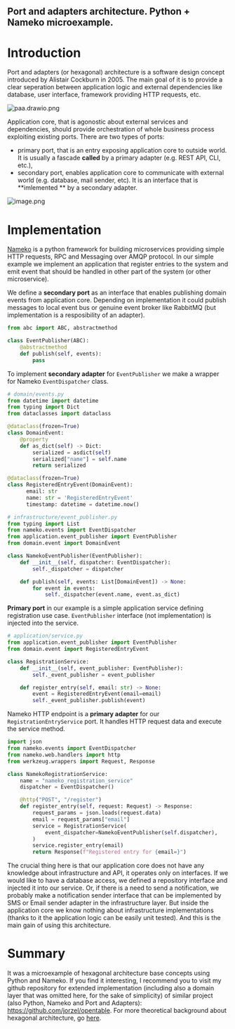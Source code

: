 ## Port and adapters architecture. Python + Nameko microexample.

# Introduction
Port and adapters (or hexagonal) architecture is a software design concept introduced by Alistair Cockburn in 2005. The main goal of it is to provide a clear seperation between application logic and external dependencies like database, user interface, framework providing HTTP requests, etc. 

![paa.drawio.png](https://cdn.hashnode.com/res/hashnode/image/upload/v1638306972626/Ti6CC5PhF.png)

Application core, that is agonostic about external services and dependencies, should provide orchestration of whole business process exploiting existing ports. There are two types of ports:
- primary port, that is an entry exposing application core to outside world. It is usually a fascade **called** by a primary adapter (e.g. REST API, CLI, etc.),
- secondary port, enables application core to communicate with external world (e.g. database, mail sender, etc). It is an interface that is **imlemented ** by a secondary adapter.

![image.png](https://cdn.hashnode.com/res/hashnode/image/upload/v1638306569956/jwHimA9Nkw.png)

# Implementation
 [Nameko](https://nameko.readthedocs.io/en/stable/what_is_nameko.html) is a python framework for building microservices providing simple HTTP requests, RPC and Messaging over AMQP protocol.
In our simple example we implement an application that register entries to the system and emit event that should be handled in other part of the system (or other microservice).

We define a **secondary port** as an interface that enables publishing domain events from application core. Depending on implementation it could publish messages to local event bus or genuine event broker like RabbitMQ (but implementation is a resposibility of an adapter).
```python
from abc import ABC, abstractmethod

class EventPublisher(ABC):
    @abstractmethod
    def publish(self, events):
        pass
```

To implement **secondary adapter** for ```EventPublisher``` we make a wrapper for Nameko ```EventDispatcher``` class.
```python
# domain/events.py
from datetime import datetime
from typing import Dict
from dataclasses import dataclass

@dataclass(frozen=True)
class DomainEvent:
    @property
    def as_dict(self) -> Dict:
        serialized = asdict(self)
        serialized["name"] = self.name
        return serialized

@dataclass(frozen=True)
class RegisteredEntryEvent(DomainEvent):
      email: str 
      name: str = 'RegisteredEntryEvent'
      timestamp: datetime = datetime.now()

# infrastructure/event_publisher.py
from typing import List
from nameko.events import EventDispatcher
from application.event_publisher import EventPublisher
from domain.event import DomainEvent

class NamekoEventPublisher(EventPublisher):
    def __init__(self, dispatcher: EventDispatcher):
        self._dispatcher = dispatcher

    def publish(self, events: List[DomainEvent]) -> None:
        for event in events:
            self._dispatcher(event.name, event.as_dict)
```

**Primary port** in our example is a simple application service defining registration use case. ```EventPublisher``` interface (not implementation) is injected into the service.
```python
# application/service.py
from application.event_publisher import EventPublisher
from domain.event import RegisteredEntryEvent

class RegistrationService:
    def __init__(self, event_publisher: EventPublisher):
        self._event_publisher = event_publisher

    def register_entry(self, email: str) -> None:
        event = RegisteredEntryEvent(email=email)
        self._event_publisher.publish(event)
```

Nameko HTTP endpoint is a **primary adapter** for our ```RegistrationEntryService``` port. It handles HTTP request data and execute the service method.
```python
import json
from nameko.events import EventDispatcher
from nameko.web.handlers import http
from werkzeug.wrappers import Request, Response

class NamekoRegistrationService:
    name = "nameko_registration_service"
    dispatcher = EventDispatcher()

    @http("POST", "/register")
    def register_entry(self, request: Request) -> Response:
        request_params = json.loads(request.data)
        email = request_params["email"]
        service = RegistrationService(
            event_dispatcher=NamekoEventPublisher(self.dispatcher),
        )
        service.register_entry(email)
        return Response(f"Registered entry for {email=}")
```

The crucial thing here is that our application core does not have any knowledge about infrastructure and API, it operates only on interfaces. If we would like to have a database access, we defined a repository interface and injected it into our service. Or, if there is a need to send a notification, we probably make a notification sender interface that can be implemented by SMS or Email sender adapter in the infrastructure layer. But inside the application core we know nothing about infrastructure implementations (thanks to it the application logic can be easily unit tested). And this is the main gain of using this architecture.

# Summary
It was a microexample of hexagonal architecture base concepts using Python and Nameko. If you find it interesting, I recommend you to visit my github repository for extended implementation (including also a domain layer that was omitted here, for the sake of simplicity) of similar project (also Python, Nameko and Port and Adapters): https://github.com/jorzel/opentable. For more theoretical background about hexagonal architecture, go [here](https://herbertograca.com/2017/09/14/ports-adapters-architecture/).